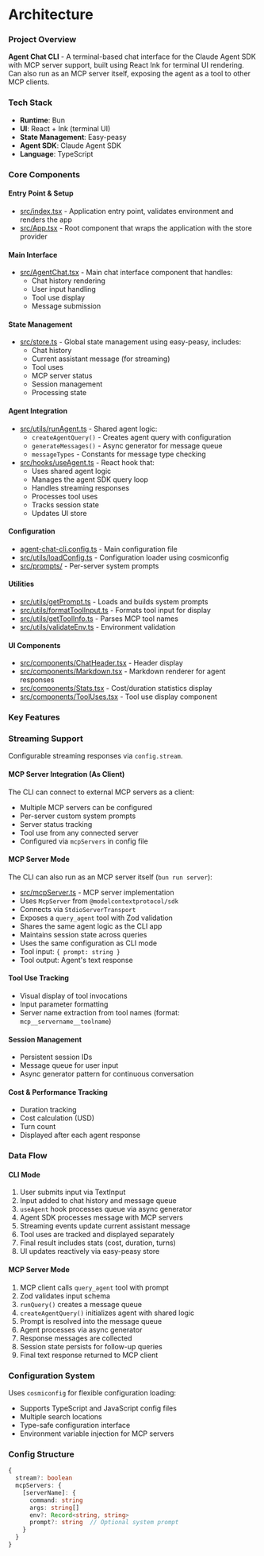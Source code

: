 # Architecture

### Project Overview

**Agent Chat CLI** - A terminal-based chat interface for the Claude Agent SDK with MCP server support, built using React Ink for terminal UI rendering. Can also run as an MCP server itself, exposing the agent as a tool to other MCP clients.

### Tech Stack

- **Runtime**: Bun
- **UI**: React + Ink (terminal UI)
- **State Management**: Easy-peasy
- **Agent SDK**: Claude Agent SDK
- **Language**: TypeScript

### Core Components

#### Entry Point & Setup

- [src/index.tsx](../src/index.tsx) - Application entry point, validates environment and renders the app
- [src/App.tsx](../src/App.tsx) - Root component that wraps the application with the store provider

#### Main Interface

- [src/AgentChat.tsx](../src/AgentChat.tsx) - Main chat interface component that handles:
  - Chat history rendering
  - User input handling
  - Tool use display
  - Message submission

#### State Management

- [src/store.ts](../src/store.ts) - Global state management using easy-peasy, includes:
  - Chat history
  - Current assistant message (for streaming)
  - Tool uses
  - MCP server status
  - Session management
  - Processing state

#### Agent Integration

- [src/utils/runAgent.ts](../src/utils/runAgent.ts) - Shared agent logic:
  - `createAgentQuery()` - Creates agent query with configuration
  - `generateMessages()` - Async generator for message queue
  - `messageTypes` - Constants for message type checking
- [src/hooks/useAgent.ts](../src/hooks/useAgent.ts) - React hook that:
  - Uses shared agent logic
  - Manages the agent SDK query loop
  - Handles streaming responses
  - Processes tool uses
  - Tracks session state
  - Updates UI store

#### Configuration

- [agent-chat-cli.config.ts](../agent-chat-cli.config.ts) - Main configuration file
- [src/utils/loadConfig.ts](../src/utils/loadConfig.ts) - Configuration loader using cosmiconfig
- [src/prompts/](../src/prompts/) - Per-server system prompts

#### Utilities

- [src/utils/getPrompt.ts](../src/utils/getPrompt.ts) - Loads and builds system prompts
- [src/utils/formatToolInput.ts](../src/utils/formatToolInput.ts) - Formats tool input for display
- [src/utils/getToolInfo.ts](../src/utils/getToolInfo.ts) - Parses MCP tool names
- [src/utils/validateEnv.ts](../src/utils/validateEnv.ts) - Environment validation

#### UI Components

- [src/components/ChatHeader.tsx](../src/components/ChatHeader.tsx) - Header display
- [src/components/Markdown.tsx](../src/components/Markdown.tsx) - Markdown renderer for agent responses
- [src/components/Stats.tsx](../src/components/Stats.tsx) - Cost/duration statistics display
- [src/components/ToolUses.tsx](../src/components/ToolUses.tsx) - Tool use display component

### Key Features

### Streaming Support

Configurable streaming responses via `config.stream`.

#### MCP Server Integration (As Client)

The CLI can connect to external MCP servers as a client:

- Multiple MCP servers can be configured
- Per-server custom system prompts
- Server status tracking
- Tool use from any connected server
- Configured via `mcpServers` in config file

#### MCP Server Mode

The CLI can also run as an MCP server itself (`bun run server`):

- [src/mcpServer.ts](../src/mcpServer.ts) - MCP server implementation
- Uses `McpServer` from `@modelcontextprotocol/sdk`
- Connects via `StdioServerTransport`
- Exposes a `query_agent` tool with Zod validation
- Shares the same agent logic as the CLI app
- Maintains session state across queries
- Uses the same configuration as CLI mode
- Tool input: `{ prompt: string }`
- Tool output: Agent's text response

#### Tool Use Tracking

- Visual display of tool invocations
- Input parameter formatting
- Server name extraction from tool names (format: `mcp__servername__toolname`)

#### Session Management

- Persistent session IDs
- Message queue for user input
- Async generator pattern for continuous conversation

#### Cost & Performance Tracking

- Duration tracking
- Cost calculation (USD)
- Turn count
- Displayed after each agent response

### Data Flow

#### CLI Mode

1. User submits input via TextInput
2. Input added to chat history and message queue
3. `useAgent` hook processes queue via async generator
4. Agent SDK processes message with MCP servers
5. Streaming events update current assistant message
6. Tool uses are tracked and displayed separately
7. Final result includes stats (cost, duration, turns)
8. UI updates reactively via easy-peasy store

#### MCP Server Mode

1. MCP client calls `query_agent` tool with prompt
2. Zod validates input schema
3. `runQuery()` creates a message queue
4. `createAgentQuery()` initializes agent with shared logic
5. Prompt is resolved into the message queue
6. Agent processes via async generator
7. Response messages are collected
8. Session state persists for follow-up queries
9. Final text response returned to MCP client

### Configuration System

Uses `cosmiconfig` for flexible configuration loading:

- Supports TypeScript and JavaScript config files
- Multiple search locations
- Type-safe configuration interface
- Environment variable injection for MCP servers

### Config Structure

```typescript
{
  stream?: boolean
  mcpServers: {
    [serverName]: {
      command: string
      args: string[]
      env?: Record<string, string>
      prompt?: string  // Optional system prompt
    }
  }
}
```
